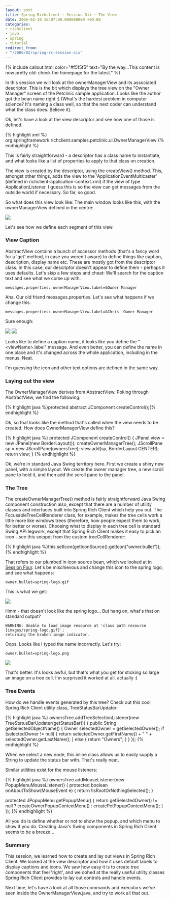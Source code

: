 ```yaml
---
layout: post
title: Spring Richclient ~ Session Six ~ The View
date: 2006-02-10 10:07:00.000000000 +00:00
categories:
- richclient
- java
- spring
- tutorial
redirect_from:
- "/2006/02/spring-rc-session-six"
---
```

{% include callout.html color="#f5f5f5" text="By the way...This content is now pretty old: check the homepage for the latest." %}
<p>In this session we will look at the ownerManagerView and its associated descriptor. This is the bit which displays the tree view on the "Owner Manager" screen of the Petclinic sample application. Looks like the author got the bean name right :) (What's the hardest problem in computer science? It's naming a class well, so that the next coder can understand what the class does. Believe it).</p>
<p>Ok, let's have a look at the view descriptor and see how one of those is defined.</p>
<p>{% highlight xml %}
<bean id="ownerManagerView"
	class="org.springframework.richclient.application.support.DefaultViewDescriptor">
<property name="viewClass">
		<value>org.springframework.richclient.samples.petclinic.ui.OwnerManagerView</value>
	</property>
<property name="viewProperties">
		<map>
			<entry key="clinic">
				<ref bean="clinic"/>
			</entry>
		</map>
	</property>
</bean>
{% endhighlight %}</p>
<p>This is fairly straightforward - a descriptor has a class name to instantiate, and what looks like a list of properties to apply to that class on creation. </p>
<p>The view is created by the descriptor, using the createView() method. This, amongst other things, adds the view to the 'ApplicationEventMulticaster' (defined in richclient-application-context.xml) if the view of type ApplicationListener. I guess this is so the view can get messages from the outside world if necessary. So far, so good.</p>
<p>So what does this view look like: The main window looks like this, with the ownerManagerView defined in the centre:</p>
<p><img src="/files/rcp-6-1.jpg"></p>
<p>Let's see how we define each segment of this view.</p>
<h3>View Caption</h3>
<p>AbstractView contains a bunch of accessor methods (that's a fancy word for a 'get' method, in case you weren't aware) to define things like caption, description, display name etc. These are mostly got from the descriptor class. In this case, our descriptor doesn't appear to define them - perhaps it uses defaults. Let's skip a few steps and cheat: We'll search for the caption text and see what we come up with.</p>
<p><code>messages.properties: ownerManagerView.label=&amp;Owner Manager</code></p>
<p>Aha. Our old friend messages.properties. Let's see what happens if we change this.</p>
<p><code>messages.properties: ownerManagerView.label=&amp;Chris' Owner Manager</code></p>
<p>Sure enough:</p>
<p><img src="/files/rcp-6-2.jpg"> <img src="/files/rcp-6-3.jpg"></p>
<p>Looks like to define a caption name, it looks like you define the "&lt;viewName&gt;.label" message. And even better, you can define the name in one place and it's changed across the whole application, including in the menus. Neat.</p>
<p>I'm guessing the icon and other text options are defined in the same way.</p>
<h3>Laying out the view</h3>
<p>The OwnerManagerView derives from AbstractView. Poking through AbstractView, we find the following:</p>
<p>{% highlight java %}protected abstract JComponent createControl();{% endhighlight %}</p>
<p>Ok, so that looks like the method that's called when the view needs to be created. How does OwnerManagerView define this?</p>
<p>{% highlight java %}
protected JComponent createControl() {
   JPanel view = new JPanel(new BorderLayout());
        createOwnerManagerTree();
        JScrollPane sp = new JScrollPane(ownersTree);
        view.add(sp, BorderLayout.CENTER);
        return view;
    }
{% endhighlight %}</p>
<p>Ok, we're in standard Java Swing territory here. First we create a shiny new panel, with a simple layout. We create the owner manager tree, a new scroll pane to hold it, and then add the scroll pane to the panel.</p>
<h3>The Tree</h3>
<p>The createOwnerManagerTree() method is fairly straightforward Java Swing component construction also, except that there are a number of utility classes and interfaces built into Spring Rich Client which help you out. The FocusableTreeCellRenderer class, for example, makes the tree cells work a little more like windows trees (therefore, how people expect them to work, for better or worse). Choosing what to display in each tree cell is standard Swing API legwork, except that Spring Rich Client makes it easy to pick an icon - see this snippet from the custom treeCellRenderer:</p>
<p>{% highlight java %}this.setIcon(getIconSource().getIcon("owner.bullet"));{% endhighlight %}</p>
<p>That refers to our plumbed in icon source bean, which we looked at in <a href="/node/11">Session Four</a>. Let's be mischievous and change this icon to the spring logo, and see what happens:</p>
<p><code>owner.bullet=spring-logo.gif</code></p>
<p>This is what we get:</p>
<p><img src="/files/rcp-6-4.jpg"> </p>
<p>Hmm - that doesn't look like the spring logo... But hang on, what's that on standard output?</p>
<p><code>WARNING: Unable to load image resource at 'class path resource [images/spring-logo.gif]';
returning the broken image indicator.</code></p>
<p>Oops. Looks like I typed the name incorrectly. Let's try:</p>
<p><code>owner.bullet=spring-logo.png</code></p>
<p><img src="/files/rcp-6-5.jpg"> </p>
<p>That's better. It's looks awful, but that's what you get for sticking so large an image on a tree cell. I'm surprised it worked at all, actually :)</p>
<h3>Tree Events</h3>
<p>How do we handle events generated by this tree? Check out this cool Spring Rich Client utility class, TreeStatusBarUpdater:</p>
<p>{% highlight java %}
  ownersTree.addTreeSelectionListener(new TreeStatusBarUpdater(getStatusBar()) {
    public String getSelectedObjectName() {
      Owner selectedOwner = getSelectedOwner();
      if (selectedOwner != null) {
        return selectedOwner.getFirstName() + " " + selectedOwner.getLastName();
      }
      else {
        return "Owners";
      }
    }
  });
{% endhighlight %}</p>
<p>When we select a new node, this inline class allows us to easily supply a String to update the status bar with. That's really neat.</p>
<p>Similar utilities exist for the mouse listeners:</p>
<p>{% highlight java %}
  ownersTree.addMouseListener(new PopupMenuMouseListener() {
    protected boolean onAboutToShow(MouseEvent e) {
      return !isRootOrNothingSelected();
    }</p>
<p>    protected JPopupMenu getPopupMenu() {
      return getSelectedOwner() != null ? createOwnerPopupContextMenu() : createPetPopupContextMenu();
    }
  });
{% endhighlight %}</p>
<p>All you do is define whether or not to show the popup, and which menu to show if you do. Creating Java's Swing components in Spring Rich Client seems to be a breeze...</p>
<h3>Summary</h3>
<p>This session, we learned how to create and lay out views in Spring Rich Client. We looked at the view descriptor and how it uses default labels to display captions and icons. We saw how easy it is to create tree components that feel 'right', and we oohed at the really useful utility classes Spring Rich Client provides to lay out controls and handle events.</p>
<p>Next time, let's have a look at all those commands and executors we've seen inside the OwnerManagerView.java, and try to work all that out.</p>
          
